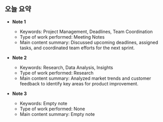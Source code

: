 ## 오늘 요약

- **Note 1**  
  - Keywords: Project Management, Deadlines, Team Coordination  
  - Type of work performed: Meeting Notes  
  - Main content summary: Discussed upcoming deadlines, assigned tasks, and coordinated team efforts for the next sprint.  

- **Note 2**  
  - Keywords: Research, Data Analysis, Insights  
  - Type of work performed: Research  
  - Main content summary: Analyzed market trends and customer feedback to identify key areas for product improvement.  

- **Note 3**  
  - Keywords: Empty note  
  - Type of work performed: None  
  - Main content summary: Empty note
